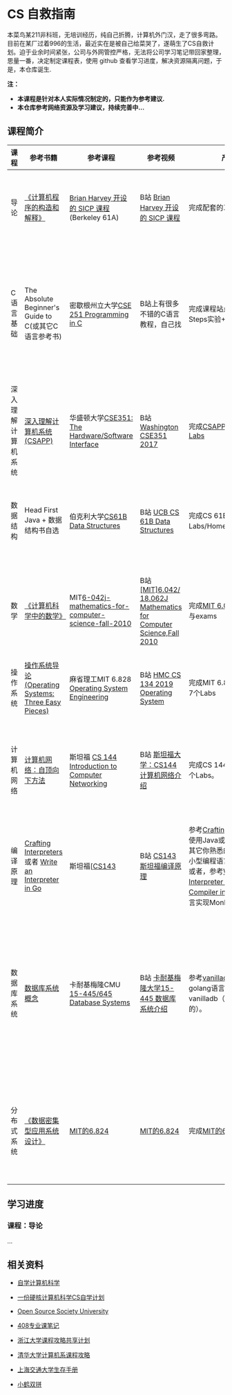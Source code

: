 # CS 自救指南

本菜鸟某211非科班，无培训经历，纯自己折腾，计算机外门汉，走了很多弯路。目前在某厂过着996的生活，最近实在是被自己给菜哭了，遂萌生了CS自救计划。迫于业余时间紧张，公司与外网管控严格，无法将公司学习笔记带回家整理，思量一番，决定制定课程表，使用 github 查看学习进度，解决资源隔离问题，于是，本仓库诞生.

**注：**

* **本课程是针对本人实际情况制定的，只能作为参考建议.**
* **本仓库参考网络资源及学习建议，持续完善中…**

## 课程简介

| 课程               | 参考书籍                                                     | 参考课程                                                     | 参考视频                                                     | 产出目标                                                     | 挑战难度 | 说明                                                         |
| ------------------ | ------------------------------------------------------------ | ------------------------------------------------------------ | ------------------------------------------------------------ | ------------------------------------------------------------ | -------- | ------------------------------------------------------------ |
| 导论               | [《计算机程序的构造和解释》](https://book.douban.com/subject/1148282/) | [Brian Harvey 开设的 SICP 课程](https://archive.org/details/ucberkeley-webcast-PL3E89002AA9B9879E?sort=titleSorter)(Berkeley  61A) | B站 [Brian Harvey 开设的 SICP 课程](https://www.bilibili.com/video/av40460492/) | 完成配套的习题                                               | ⭐⭐⭐      | 大多数计算机专业本科教学以程序设计“导论”作为开始。这类课程的最佳版本不仅能满足初学者的需要，还适用于那些在初学编程阶段遗漏了某些有益的概念和程序设计模式的人。 |
| C语言基础          | The Absolute Beginner's Guide to C(或其它C语言参考书)        | 密歇根州立大学[CSE 251 Programming in C](https://www.cse.msu.edu/~cse251/index.html) | B站上有很多不错的C语言教程，自己找                           | 完成课程站点上的所有14个Steps实验+3个Projects                | ⭐⭐⭐      | （1）这门课相当于是CS101，为什么要学C语言？因为C语言是现在主流语言的鼻祖，也是主流系统编程语言，系统架构师必须懂C语言。另外，下门课程[深入理解计算机系统]需要C语言+Linux编程基础。 <br />（2）课程站点上面的PPT可以大致浏览一下，如果已经有足够编程基础的话，书可看可不看，关键是14个实验和3个项目要搞定。 |
| 深入理解计算机系统 | [深入理解计算机系统(CSAPP)](http://product.dangdang.com/24106647.html) | 华盛顿大学[CSE351: The Hardware/Software Interface](http://courses.cs.washington.edu/courses/cse351/) | B站 [Washington CSE351 2017](https://www.bilibili.com/video/BV1Zt411s7Gg) | 完成[CSAPP书籍配套的所有Labs](http://csapp.cs.cmu.edu/3e/labs.html) | ⭐⭐⭐⭐     | 这门课程是系统编程基础，也是后续操作系统/网络/数据库/编译等课程的基础，相关内容是通向系统架构师的基本功。这门课比较贴近企业实战，对动手能力要求很高，课程一大目标是要程序员写出对机器友好的高性能代码。 |
| 数据结构           | Head First Java + 数据结构书自选                             | 伯克利大学[CS61B Data Structures](https://sp19.datastructur.es/) | B站 [UCB CS 61B Data Structures](https://www.bilibili.com/video/BV1EJ411n72e) | 完成CS 61B站点上的所有Labs/Homeworks/Projects。              | ⭐⭐⭐⭐     | 数据结构的重要性毋庸置疑，伯克利的CS课程都是比较偏向实战型工程师的，纯理论的东西相对少。本课的重点是树立抽象编程思维，务必把所有Labs/Homeworks/Projects都搞定。 |
| 数学               | [《计算机科学中的数学》](https://book.douban.com/subject/33396340/) | MIT[6-042j-mathematics-for-computer-science-fall-2010](https://ocw.mit.edu/courses/electrical-engineering-and-computer-science/6-042j-mathematics-for-computer-science-fall-2010/video-lectures/) | B站[[MIT]6.042/ 18.062J Mathematics for Computer Science,Fall 2010](https://www.bilibili.com/video/av668970666/) | 完成[MIT 6.042](https://ocw.mit.edu/courses/electrical-engineering-and-computer-science/6-042j-mathematics-for-computer-science-fall-2010/video-lectures/)所有projects与exams | ⭐⭐⭐⭐⭐    | 从某个角度说，计算机科学是应用数学的一个“发育过度”的分支。尽管许多软件工程师试图——并且在不同程度上成功做到——忽视这一点，我们鼓励你用学习来拥抱数学。如若成功，比起那些没有掌握数学的人，你将获得巨大的竞争优势。 |
| 操作系统           | [操作系统导论(Operating Systems: Three Easy Pieces)](http://product.dangdang.com/27882546.html) | 麻省理工MIT 6.828 [Operating System Engineering](https://pdos.csail.mit.edu/6.828/2018/index.html) | B站 [HMC CS 134 2019 Operating System](https://www.bilibili.com/video/av47977122) | 完成MIT 6.828站点上的所有7个Labs                             | ⭐⭐⭐⭐⭐    | 6.828是MIT的神课，这门课难度不小，含金量也不小。如果能把所有实验都搞定，对操作系统的认识会有质的飞跃。 |
| 计算机网络         | [计算机网络：自顶向下方法](http://product.dangdang.com/25299722.html) | 斯坦福 [CS 144 Introduction to Computer Networking](https://cs144.github.io/) | B站 [斯坦福大学：CS144 计算机网络介绍](https://www.bilibili.com/video/BV137411Z7LR) | 完成CS 144 站点上的所有8个Labs。                             | ⭐⭐⭐⭐     | 计算机网络知识和技能，是互联网应用开发的基础，也是成为系统架构师的基础。这门CS 144和配套书《计算机网络：自顶向下方法》，是目前最佳的学习计算机网络基础的课程和参考书。这也是一门投入产出比比较高的课(学了马上能用)。 |
| 编译原理           | [Crafting Interpreters](https://www.craftinginterpreters.com/contents.html) 或者 [Write an Interpreter in Go](https://www.amazon.com/Writing-Interpreter-Go-Thorsten-Ball/dp/3982016118) | 斯坦福[[CS143](http://web.stanford.edu/class/cs143/)         | B站 [CS143 斯坦福编译原理](https://www.bilibili.com/video/BV1cE411f78c) | 参考[Crafting Interpreters](https://github.com/munificent/craftinginterpreters)，使用Java或者golang语言(或其它你熟悉的语言)，实现Lox小型编程语言。<br />或者，参考[Write an Interpreter in Go](https://interpreterbook.com/)，或[Write A Compiler in Go](https://compilerbook.com/)，使用Java语言实现Monkey小型语言。 | ⭐⭐⭐⭐⭐    | 视频可以不看，但是一定要自己动手实现一个小语言解释器或者编译器。 |
| 数据库系统         | [数据库系统概念](http://product.dangdang.com/22632572.html)  | 卡耐基梅隆CMU [15-445/645 Database Systems](https://15445.courses.cs.cmu.edu/fall2020/) | B站 [卡耐基梅隆大学15-445 数据库系统介绍](https://www.bilibili.com/video/BV1Cp4y1C7dv) | 参考[vanilladb项目](https://github.com/vanilladb/vanillacore)，使用golang语言实现clone版的vanilladb（原项目是Java实现的）。 | ⭐⭐⭐⭐⭐    | 视频/课程/书可以不看，但是一定要自己动手实现一个小型的数据库系统，包括服务器端的存储引擎、SQL解析器、查询引擎和JDBC访问接口。企业开发大部分是基于数据库的应用，如果要成为企业级架构师，必须对数据库底层实现有一定掌握。课程项目要求用golang，对golang语言不熟悉的，自己找资料自学，如果你按照课程计划坚持学到这门课，那么你已经具有足够基础，可以轻松pick up任何一门编程语言。 |
| 分布式系统         | [《数据密集型应用系统设计》](https://book.douban.com/subject/30329536/) | [MIT的6.824](https://pdos.csail.mit.edu/6.824/schedule.html) | [MIT的6.824](https://www.youtube.com/watch?v=cQP8WApzIQQ&list=PLrw6a1wE39_tb2fErI4-WkMbsvGQk9_UB) | 完成[MIT的6.824](https://pdos.csail.mit.edu/6.824/schedule.html)所有Labs | ⭐⭐⭐⭐⭐    | 随着计算机在数量上的增加，计算机同样开始 *分散*。尽管商业公司过去愿意购买越来越大的大型机，现在的典型情况是，甚至很小的应用程序都同时在多台机器上运行。思考这样做的利弊权衡，即是分布式系统的研究所在，也是越来越重要的一项技能。 |

## 学习进度

### 课程：导论

…



## 相关资料

* [自学计算机科学](https://github.com/keithnull/TeachYourselfCS-CN/blob/master/TeachYourselfCS-CN.md)
* [一份硬核计算机科学CS自学计划](https://github.com/spring2go/cs_study_plan)
* [Open Source Society University](https://github.com/ossu/computer-science)
* [408专业课笔记](https://github.com/SSHeRun/CS-Xmind-Note)
* [浙江大学课程攻略共享计划](https://github.com/QSCTech/zju-icicles)
* [清华大学计算机系课程攻略](https://github.com/PKUanonym/REKCARC-TSC-UHT)

* [上海交通大学生存手册](https://github.com/SurviveSJTU/SurviveSJTUManual)

* [小鹤双拼](https://www.flypy.com/pin.html)